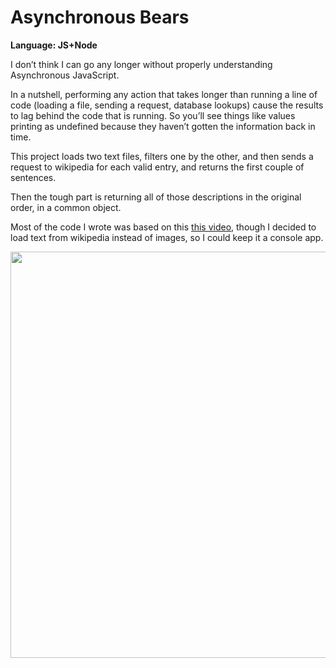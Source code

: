 # Asynchronous Bears
<strong>Language: JS+Node</strong>

I don’t think I can go any longer without properly understanding Asynchronous JavaScript.

In a nutshell, performing any action that takes longer than running a line of code (loading a file, sending a request, database lookups) cause the results to lag behind the code that is running. So you’ll see things like values printing as undefined because they haven’t gotten the information back in time.

This project loads two text files, filters one by the other, and then sends a request to wikipedia for each valid entry, and returns the first couple of sentences.

Then the tough part is returning all of those descriptions in the original order, in a common object.

Most of the code I wrote was based on this <a href="http://blog.dargacode.com/post/149805676176/mastering-asynchronous-javascript-callbacks">this video</a>, though I decided to load text from wikipedia instead of images, so I could keep it a console app. 

<img src ="http://67.media.tumblr.com/bf031a663f80bb325cd3e462293586c5/tumblr_inline_ocurobTDLp1tvc5hi_1280.png" width="650">

